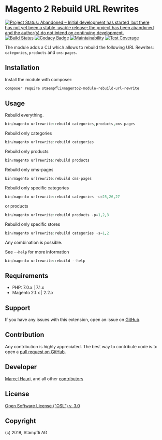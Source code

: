 # Magento 2 Rebuild URL Rewrites

[![Project Status: Abandoned – Initial development has started, but there has not yet been a stable, usable release; the project has been abandoned and the author(s) do not intend on continuing development.](http://www.repostatus.org/badges/latest/abandoned.svg)](http://www.repostatus.org/#abandoned)
[![Build Status](https://travis-ci.org/staempfli/magento2-module-rebuild-url-rewrite.svg?branch=develop)](https://travis-ci.org/staempfli/magento2-module-rebuild-url-rewrite)
[![Codacy Badge](https://api.codacy.com/project/badge/Grade/b52dfcea9619437d8ae46e311b038c9a)](https://www.codacy.com/app/Staempfli/magento2-module-rebuild-url-rewrite?utm_source=github.com&amp;utm_medium=referral&amp;utm_content=staempfli/magento2-module-rebuild-url-rewrite&amp;utm_campaign=Badge_Grade)
[![Maintainability](https://api.codeclimate.com/v1/badges/9171761a16613b73ba35/maintainability)](https://codeclimate.com/github/staempfli/magento2-module-rebuild-url-rewrite/maintainability)
[![Test Coverage](https://api.codeclimate.com/v1/badges/9171761a16613b73ba35/test_coverage)](https://codeclimate.com/github/staempfli/magento2-module-rebuild-url-rewrite/test_coverage)

The module adds a CLI which allows to rebuild the following URL Rewrites: `categories`, `products` and `cms-pages`.  
 
## Installation  
  
Install the module with composer:  
  
```sh  
composer require staempfli/magento2-module-rebuild-url-rewrite  
```  

## Usage

Rebuild everything.

```php  
bin/magento urlrewrite:rebuild categories,products,cms-pages  
```

Rebuild only categories

```php  
bin/magento urlrewrite:rebuild categories  
```

Rebuild only products

```php  
bin/magento urlrewrite:rebuild products  
```  

Rebuild only cms-pages

```php  
bin/magento urlrewrite:rebuild cms-pages  
``` 

Rebuild only specific categories

```php  
bin/magento urlrewrite:rebuild categories -c=25,26,27  
```

 or products

```php  
bin/magento urlrewrite:rebuild products -p=1,2,3  
```  

Rebuild only specific stores

```php  
bin/magento urlrewrite:rebuild categories -s=1,2  
```

Any combination is possible.

See `--help` for more information

```php  
bin/magento urlrewrite:rebuild --help  
```
  
## Requirements  
  
- PHP: 7.0.x | 7.1.x  
- Magento 2.1.x | 2.2.x  
  
Support  
-------  
If you have any issues with this extension, open an issue on [GitHub](https://github.com/staempfli/magento2-module-rebuild-url-rewrite/issues).  
  
Contribution  
------------  
Any contribution is highly appreciated. The best way to contribute code is to open a [pull request on GitHub](https://help.github.com/articles/using-pull-requests).  
  
Developer  
---------  
[Marcel Hauri](https://github.com/mhauri), and all other [contributors](https://github.com/staempfli/magento2-module-rebuild-url-rewrite/contributors)  
  
License  
-------  
[Open Software License ("OSL") v. 3.0](https://opensource.org/licenses/OSL-3.0)  
  
Copyright  
---------  
(c) 2018, Stämpfli AG
